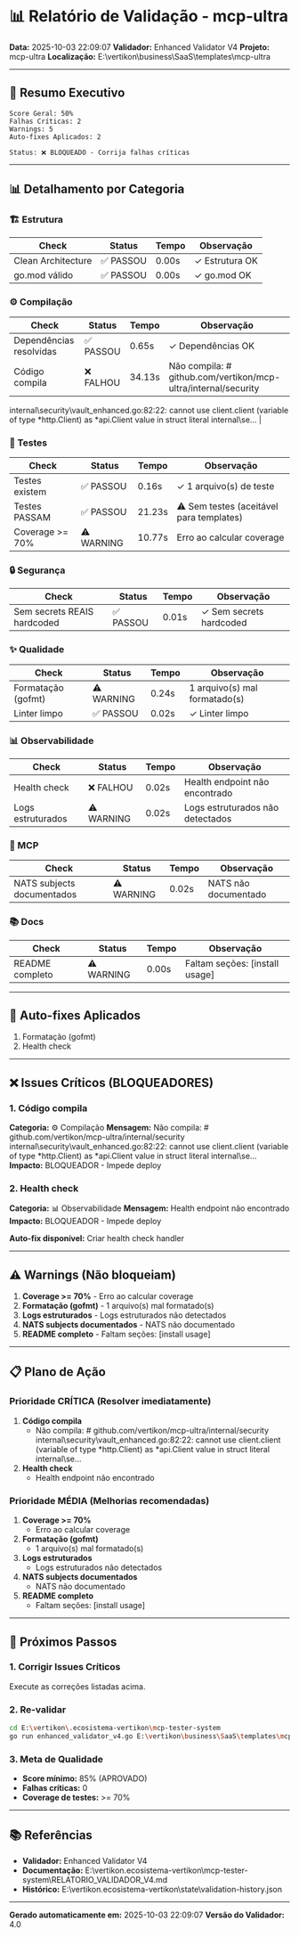 # 📊 Relatório de Validação - mcp-ultra

**Data:** 2025-10-03 22:09:07
**Validador:** Enhanced Validator V4
**Projeto:** mcp-ultra
**Localização:** E:\vertikon\business\SaaS\templates\mcp-ultra

---

## 🎯 Resumo Executivo

```
Score Geral: 50%
Falhas Críticas: 2
Warnings: 5
Auto-fixes Aplicados: 2

Status: ❌ BLOQUEADO - Corrija falhas críticas
```

---

## 📊 Detalhamento por Categoria

### 🏗️  Estrutura

| Check | Status | Tempo | Observação |
|-------|--------|-------|------------|
| Clean Architecture | ✅ PASSOU | 0.00s | ✓ Estrutura OK |
| go.mod válido | ✅ PASSOU | 0.00s | ✓ go.mod OK |
### ⚙️  Compilação

| Check | Status | Tempo | Observação |
|-------|--------|-------|------------|
| Dependências resolvidas | ✅ PASSOU | 0.65s | ✓ Dependências OK |
| Código compila | ❌ FALHOU | 34.13s | Não compila: # github.com/vertikon/mcp-ultra/internal/security
internal\security\vault_enhanced.go:82:22: cannot use client.client (variable of type *http.Client) as *api.Client value in struct literal
internal\se... |
### 🧪 Testes

| Check | Status | Tempo | Observação |
|-------|--------|-------|------------|
| Testes existem | ✅ PASSOU | 0.16s | ✓ 1 arquivo(s) de teste |
| Testes PASSAM | ✅ PASSOU | 21.23s | ⚠ Sem testes (aceitável para templates) |
| Coverage >= 70% | ⚠️ WARNING | 10.77s | Erro ao calcular coverage |
### 🔒 Segurança

| Check | Status | Tempo | Observação |
|-------|--------|-------|------------|
| Sem secrets REAIS hardcoded | ✅ PASSOU | 0.01s | ✓ Sem secrets hardcoded |
### ✨ Qualidade

| Check | Status | Tempo | Observação |
|-------|--------|-------|------------|
| Formatação (gofmt) | ⚠️ WARNING | 0.24s | 1 arquivo(s) mal formatado(s) |
| Linter limpo | ✅ PASSOU | 0.02s | ✓ Linter limpo |
### 📊 Observabilidade

| Check | Status | Tempo | Observação |
|-------|--------|-------|------------|
| Health check | ❌ FALHOU | 0.02s | Health endpoint não encontrado |
| Logs estruturados | ⚠️ WARNING | 0.02s | Logs estruturados não detectados |
### 🔌 MCP

| Check | Status | Tempo | Observação |
|-------|--------|-------|------------|
| NATS subjects documentados | ⚠️ WARNING | 0.02s | NATS não documentado |
### 📚 Docs

| Check | Status | Tempo | Observação |
|-------|--------|-------|------------|
| README completo | ⚠️ WARNING | 0.00s | Faltam seções: [install usage] |

---

## 🔧 Auto-fixes Aplicados

1. Formatação (gofmt)
2. Health check

---

## ❌ Issues Críticos (BLOQUEADORES)

### 1. Código compila

**Categoria:** ⚙️  Compilação
**Mensagem:** Não compila: # github.com/vertikon/mcp-ultra/internal/security
internal\security\vault_enhanced.go:82:22: cannot use client.client (variable of type *http.Client) as *api.Client value in struct literal
internal\se...
**Impacto:** BLOQUEADOR - Impede deploy

### 2. Health check

**Categoria:** 📊 Observabilidade
**Mensagem:** Health endpoint não encontrado
**Impacto:** BLOQUEADOR - Impede deploy

**Auto-fix disponível:** Criar health check handler

---

## ⚠️  Warnings (Não bloqueiam)

1. **Coverage >= 70%** - Erro ao calcular coverage
2. **Formatação (gofmt)** - 1 arquivo(s) mal formatado(s)
3. **Logs estruturados** - Logs estruturados não detectados
4. **NATS subjects documentados** - NATS não documentado
5. **README completo** - Faltam seções: [install usage]

---

## 📋 Plano de Ação

### Prioridade CRÍTICA (Resolver imediatamente)

1. **Código compila**
   - Não compila: # github.com/vertikon/mcp-ultra/internal/security
internal\security\vault_enhanced.go:82:22: cannot use client.client (variable of type *http.Client) as *api.Client value in struct literal
internal\se...
2. **Health check**
   - Health endpoint não encontrado

### Prioridade MÉDIA (Melhorias recomendadas)

1. **Coverage >= 70%**
   - Erro ao calcular coverage
2. **Formatação (gofmt)**
   - 1 arquivo(s) mal formatado(s)
3. **Logs estruturados**
   - Logs estruturados não detectados
4. **NATS subjects documentados**
   - NATS não documentado
5. **README completo**
   - Faltam seções: [install usage]

---

## 🚀 Próximos Passos

### 1. Corrigir Issues Críticos
Execute as correções listadas acima.

### 2. Re-validar
```bash
cd E:\vertikon\.ecosistema-vertikon\mcp-tester-system
go run enhanced_validator_v4.go E:\vertikon\business\SaaS\templates\mcp-ultra
```

### 3. Meta de Qualidade
- **Score mínimo:** 85% (APROVADO)
- **Falhas críticas:** 0
- **Coverage de testes:** >= 70%

---

## 📚 Referências

- **Validador:** Enhanced Validator V4
- **Documentação:** E:\vertikon\.ecosistema-vertikon\mcp-tester-system\RELATORIO_VALIDADOR_V4.md
- **Histórico:** E:\vertikon\.ecosistema-vertikon\state\validation-history.json

---

**Gerado automaticamente em:** 2025-10-03 22:09:07
**Versão do Validador:** 4.0
